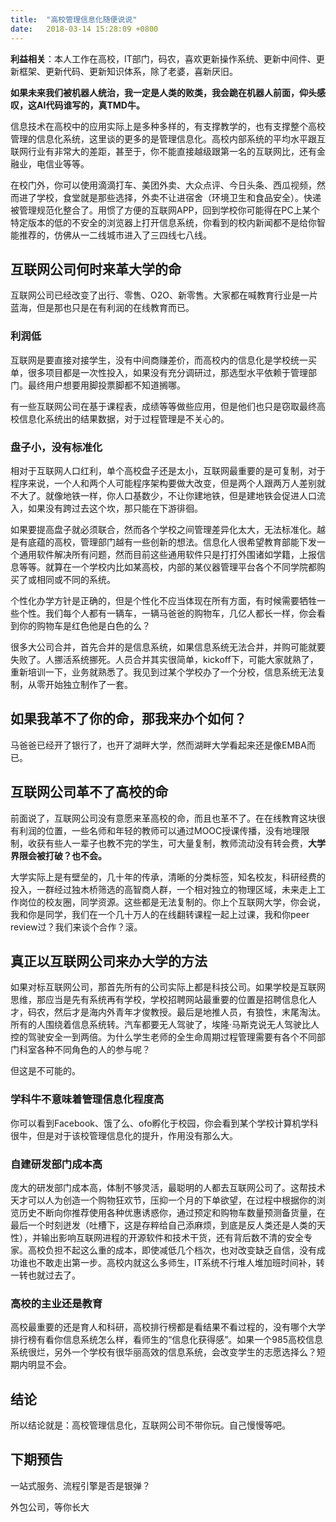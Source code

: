 ```yaml
---
title:  "高校管理信息化随便说说"
date:   2018-03-14 15:28:09 +0800
---
```


**利益相关**：本人工作在高校，IT部门，码农，喜欢更新操作系统、更新中间件、更新框架、更新代码、更新知识体系，除了老婆，喜新厌旧。

**如果未来我们被机器人统治，我一定是人类的败类，我会跪在机器人前面，仰头感叹，这AI代码谁写的，真TMD牛。**

信息技术在高校中的应用实际上是多种多样的，有支撑教学的，也有支撑整个高校管理的信息化系统，这里谈的更多的是管理信息化。高校内部系统的平均水平跟互联网行业有非常大的差距，甚至于，你不能直接越级跟第一名的互联网比，还有金融业，电信业等等。

在校门外，你可以使用滴滴打车、美团外卖、大众点评、今日头条、西瓜视频，然而进了学校，食堂就是那些选择，外卖不让进宿舍（环境卫生和食品安全）。快递被管理规范化整合了。用惯了方便的互联网APP，回到学校你可能得在PC上某个特定版本的低的不安全的浏览器上打开信息系统，你看到的校内新闻都不是给你智能推荐的，仿佛从一二线城市进入了三四线七八线。

## 互联网公司何时来革大学的命

互联网公司已经改变了出行、零售、O2O、新零售。大家都在喊教育行业是一片蓝海，但是那也只是在有利润的在线教育而已。

### 利润低

互联网是要直接对接学生，没有中间商赚差价，而高校内的信息化是学校统一买单，很多项目都是一次性投入，如果没有充分调研过，那选型水平依赖于管理部门。最终用户想要用脚投票脚都不知道搁哪。

有一些互联网公司在基于课程表，成绩等等做些应用，但是他们也只是窃取最终高校信息化系统出的结果数据，对于过程管理是不关心的。

### 盘子小，没有标准化

相对于互联网人口红利，单个高校盘子还是太小，互联网最重要的是可复制，对于程序来说，一个人和两个人可能程序架构要做大改变，但是两个人跟两万人差别就不大了。就像地铁一样，你人口基数少，不让你建地铁，但是建地铁会促进人口流入，如果没有跨过去这个坎，那只能在下游徘徊。

如果要提高盘子就必须联合，然而各个学校之间管理差异化太大，无法标准化。越是有底蕴的高校，管理部门越有一些创新的想法。信息化人很希望教育部能下发一个通用软件解决所有问题，然而目前这些通用软件只是打打外围诸如学籍，上报信息等等。就算在一个学校内比如某高校，内部的某仪器管理平台各个不同学院都购买了或相同或不同的系统。

个性化办学方针是正确的，但是个性化不应当体现在所有方面，有时候需要牺牲一些个性。我们每个人都有一辆车，一辆马爸爸的购物车，几亿人都长一样，你会看到你的购物车是红色他是白色的么？

很多大公司合并，首先合并的是信息系统，如果信息系统无法合并，并购可能就要失败了。人挪活系统挪死。人员合并其实很简单，kickoff下，可能大家就熟了，重新培训一下，业务就熟悉了。我见到过某个学校办了一个分校，信息系统无法复制，从零开始独立制作了一套。

## 如果我革不了你的命，那我来办个如何？

马爸爸已经开了银行了，也开了湖畔大学，然而湖畔大学看起来还是像EMBA而已。

## 互联网公司革不了高校的命

前面说了，互联网公司没有意愿来革高校的命，而且也革不了。在在线教育这块很有利润的位置，一些名师和年轻的教师可以通过MOOC授课传播，没有地理限制，收获有些人一辈子也教不完的学生，可大量复制，教师流动没有转会费，**大学界限会被打破？也不会。**

大学实际上是有壁垒的，几十年的传承，清晰的分类标签，知名校友，科研经费的投入，一群经过独木桥筛选的高智商人群，一个相对独立的物理区域，未来走上工作岗位的校友圈，同学资源。这些都是无法复制的。你上个互联网大学，你会说，我和你是同学，我们在一个几十万人的在线翻转课程一起上过课，我和你peer review过？我们来谈个合作？滚。

## 真正以互联网公司来办大学的方法

如果对标互联网公司，那首先所有的公司实际上都是科技公司。如果学校是互联网思维，那应当是先有系统再有学校，学校招聘网站最重要的位置是招聘信息化人才，码农，然后才是海内外青年才俊教授。最后是地推人员，有狼性，末尾淘汰。所有的人围绕着信息系统转。汽车都要无人驾驶了，埃隆·马斯克说无人驾驶比人控的驾驶安全一到两倍。为什么学生老师的全生命周期过程管理需要有各个不同部门科室各种不同角色的人的参与呢？

但这是不可能的。

### 学科牛不意味着管理信息化程度高

你可以看到Facebook、饿了么、ofo孵化于校园，你会看到某个学校计算机学科很牛，但是对于该校管理信息化的提升，作用没有那么大。

### 自建研发部门成本高

庞大的研发部门成本高，体制不够灵活，最聪明的人都去互联网公司了。这帮技术天才可以人为创造一个购物狂欢节，压抑一个月的下单欲望，在过程中根据你的浏览历史不断向你推荐使用各种优惠诱惑你，通过预定和购物车数量预测备货量，在最后一个时刻迸发（吐槽下，这是存粹给自己添麻烦，到底是反人类还是人类的天性），并输出影响互联网进程的开源软件和技术干货，还有背后数不清的安全专家。高校负担不起这么重的成本，即使减低几个档次，也对改变缺乏自信，没有成功谁也不敢走出第一步。高校内就这么多师生，IT系统不行堆人堆加班时间补，转一转也就过去了。

### 高校的主业还是教育

高校最重要的还是育人和科研，高校排行榜都是看结果不看过程的，没有哪个大学排行榜有看你信息系统怎么样，看师生的“信息化获得感”。如果一个985高校信息系统很烂，另外一个学校有很华丽高效的信息系统，会改变学生的志愿选择么？短期内明显不会。

## 结论

所以结论就是：高校管理信息化，互联网公司不带你玩。自己慢慢等吧。


## 下期预告

一站式服务、流程引擎是否是银弹？

外包公司，等你长大

